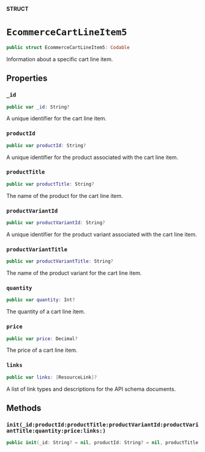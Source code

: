 **STRUCT**

# `EcommerceCartLineItem5`

```swift
public struct EcommerceCartLineItem5: Codable
```

Information about a specific cart line item.

## Properties
### `_id`

```swift
public var _id: String?
```

A unique identifier for the cart line item.

### `productId`

```swift
public var productId: String?
```

A unique identifier for the product associated with the cart line item.

### `productTitle`

```swift
public var productTitle: String?
```

The name of the product for the cart line item.

### `productVariantId`

```swift
public var productVariantId: String?
```

A unique identifier for the product variant associated with the cart line item.

### `productVariantTitle`

```swift
public var productVariantTitle: String?
```

The name of the product variant for the cart line item.

### `quantity`

```swift
public var quantity: Int?
```

The quantity of a cart line item.

### `price`

```swift
public var price: Decimal?
```

The price of a cart line item.

### `links`

```swift
public var links: [ResourceLink]?
```

A list of link types and descriptions for the API schema documents.

## Methods
### `init(_id:productId:productTitle:productVariantId:productVariantTitle:quantity:price:links:)`

```swift
public init(_id: String? = nil, productId: String? = nil, productTitle: String? = nil, productVariantId: String? = nil, productVariantTitle: String? = nil, quantity: Int? = nil, price: Decimal? = nil, links: [ResourceLink]? = nil)
```
